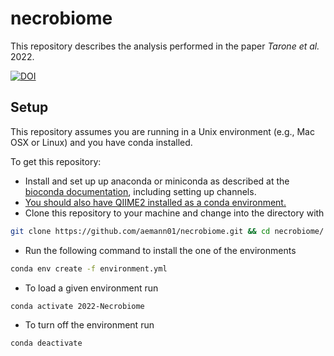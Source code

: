 # necrobiome

This repository describes the analysis performed in the paper *Tarone et al.* 2022.

[![DOI](https://zenodo.org/badge/295850877.svg)](https://zenodo.org/badge/latestdoi/295850877)

## Setup

This repository assumes you are running in a Unix environment (e.g., Mac OSX or Linux) and you have conda installed. 

To get this repository:

- Install and set up up anaconda or miniconda as described at the [bioconda
  documentation](https://bioconda.github.io/user/install.html), including
  setting up channels.
- [You should also have QIIME2 installed as a conda environment.](https://docs.qiime2.org/2020.8/install/)
- Clone this repository to your machine and change into the directory with

```bash
git clone https://github.com/aemann01/necrobiome.git && cd necrobiome/
```

- Run the following command to install the one of the environments

```bash
conda env create -f environment.yml

```

- To load a given environment run

```bash
conda activate 2022-Necrobiome
```

- To turn off the environment run

```bash
conda deactivate
```
